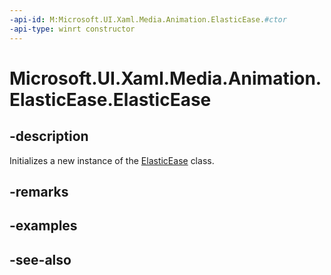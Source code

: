 ```yaml
---
-api-id: M:Microsoft.UI.Xaml.Media.Animation.ElasticEase.#ctor
-api-type: winrt constructor
---
```


<!-- Method syntax
public ElasticEase()
-->

# Microsoft.UI.Xaml.Media.Animation.ElasticEase.ElasticEase

## -description
Initializes a new instance of the [ElasticEase](elasticease.md) class.

## -remarks

## -examples

## -see-also

